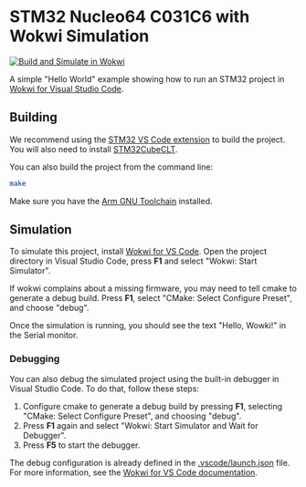 # STM32 Nucleo64 C031C6 with Wokwi Simulation

[![Build and Simulate in Wokwi](https://github.com/wokwi/stm32-hello-wokwi/actions/workflows/ci.yml/badge.svg)](https://github.com/wokwi/stm32-hello-wokwi/actions/workflows/ci.yml)

A simple "Hello World" example showing how to run an STM32 project in [Wokwi for Visual Studio Code](https://marketplace.visualstudio.com/items?itemName=wokwi.wokwi-vscode).

## Building

We recommend using the [STM32 VS Code extension](https://marketplace.visualstudio.com/items?itemName=stmicroelectronics.stm32-vscode-extension) to build the project. You will also need to install [STM32CubeCLT](https://www.st.com/en/development-tools/stm32cubeclt.html#get-software).

You can also build the project from the command line:

```bash
make
```

Make sure you have the [Arm GNU Toolchain](https://developer.arm.com/downloads/-/arm-gnu-toolchain-downloads) installed.

## Simulation

To simulate this project, install [Wokwi for VS Code](https://marketplace.visualstudio.com/items?itemName=wokwi.wokwi-vscode). Open the project directory in Visual Studio Code, press **F1** and select "Wokwi: Start Simulator".

If wokwi complains about a missing firmware, you may need to tell cmake to generate a debug build. Press **F1**, select "CMake: Select Configure Preset", and choose "debug".

Once the simulation is running, you should see the text "Hello, Wowki!" in the Serial monitor.

### Debugging

You can also debug the simulated project using the built-in debugger in Visual Studio Code. To do that, follow these steps:

1. Configure cmake to generate a debug build by pressing **F1**, selecting "CMake: Select Configure Preset", and choosing "debug".
2. Press **F1** again and select "Wokwi: Start Simulator and Wait for Debugger".
3. Press **F5** to start the debugger.

The debug configuration is already defined in the [.vscode/launch.json](.vscode/launch.json) file. For more information, see the [Wokwi for VS Code documentation](https://docs.wokwi.com/vscode/debugging).
